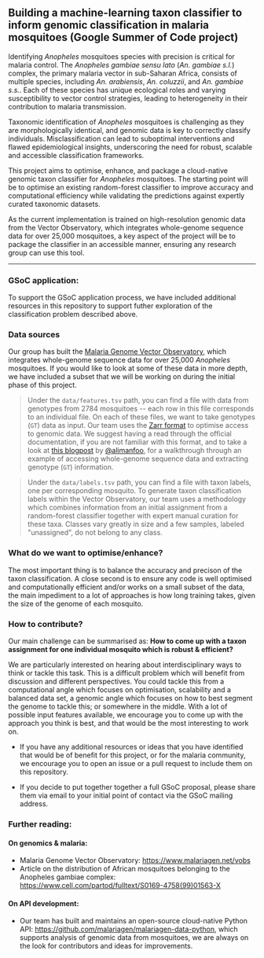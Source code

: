 ## Building a machine-learning taxon classifier to inform genomic classification in malaria mosquitoes (Google Summer of Code project)

Identifying _Anopheles_ mosquitoes species with precision is critical for malaria control. The _Anopheles gambiae sensu lato_ (_An. gambiae s.l._) complex, the primary malaria vector in sub-Saharan Africa, consists of multiple species, including _An. arabiensis_, _An. coluzzii_, and _An. gambiae s.s._. Each of these species has unique ecological roles and varying susceptibility to vector control strategies, leading to heterogeneity in their contribution to malaria transmission.

Taxonomic identification of _Anopheles_ mosquitoes is challenging as they are morphologically identical, and genomic data is key to correctly classify individuals. Misclassification can lead to suboptimal interventions and flawed epidemiological insights, underscoring the need for robust, scalable and accessible classification frameworks.

This project aims to optimise, enhance, and package a cloud-native genomic taxon classifier for _Anopheles_ mosquitoes. The starting point will be to optimise an existing random-forest classifier to improve accuracy and computational efficiency while validating the predictions against expertly curated taxonomic datasets. 

As the current implementation is trained on high-resolution genomic data from the Vector Observatory, which integrates whole-genome sequence data for over 25,000 mosquitoes, a key aspect of the project will be to package the classifier in an accessible manner, ensuring any research group can use this tool.

---

### GSoC application:
To support the GSoC application process, we have included additional resources in this repository to support futher exploration of the classification problem described above. 

### Data sources
Our group has built the [Malaria Genome Vector Observatory](https://www.malariagen.net/vobs), which integrates whole-genome sequence data for over 25,000 _Anopheles_ mosquitoes. If you would like to look at some of these data in more depth, we have included a subset that we will be working on during the initial phase of this project. 

>  Under the `data/features.tsv` path, you can find a file with data from genotypes from 2784 mosquitoes -- each row in this file corresponds to an individual file. On each of these files, we want to take genotypes (`GT`) data as input. Our team uses the [Zarr format](https://zarr.readthedocs.io/en/stable/) to optimise access to genomic data. We suggest having a read through the official documentation, if you are not familiar with this format, and to take a look at [this blogpost](https://alimanfoo.github.io/2018/04/09/selecting-variants.html) by [@alimanfoo](https://github.com/alimanfoo), for a walkthrough through an example of accessing whole-genome sequence data and extracting genotype (`GT`) information.

> Under the `data/labels.tsv` path, you can find a file with taxon labels, one per corresponding mosquito. To generate taxon classification labels within the Vector Observatory, our team uses a methodology which combines information from an initial assignment from a random-forest classifier together with expert manual curation for these taxa. Classes vary greatly in size and a few samples, labeled "unassigned", do not belong to any class.

### What do we want to optimise/enhance?
The most important thing is to balance the accuracy and precison of the taxon classification. A close second is to ensure any code is well optimised and computationally efficient and/or works on a small subset of the data, the main impediment to a lot of approaches is how long training takes, given the size of the genome of each mosquito. 


### How to contribute?
Our main challenge can be summarised as: **How to come up with a taxon assignment for one individual mosquito which is robust & efficient?**

We are particularly interested on hearing about interdisciplinary ways to think or tackle this task. This is a difficult problem which will benefit from discussion and different perspectives. You could tackle this from a computational angle which focuses on optimisation, scalability and a balanced data set, a genomic angle which focuses on how to best segment the genome to tackle this; or somewhere in the middle. With a lot of possible input features available, we encourage you to come up with the approach you think is best, and that would be the most interesting to work on.

* If you have any additional resources or ideas that you have identified that would be of benefit for this project, or for the malaria community, we encourage you to open an issue or a pull request to include them on this repository.

* If you decide to put together together a full GSoC proposal, please share them via email to your initial point of contact via the GSoC mailing address.


### Further reading:

#### On genomics & malaria:
- Malaria Genome Vector Observatory: https://www.malariagen.net/vobs
- Article on the distribution of African mosquitoes belonging to the Anopheles gambiae complex: https://www.cell.com/partod/fulltext/S0169-4758(99)01563-X

#### On API development:
- Our team has built and maintains an open-source cloud-native Python API: https://github.com/malariagen/malariagen-data-python, which supports analysis of genomic data from mosquitoes, we are always on the look for contributors and ideas for improvements.
